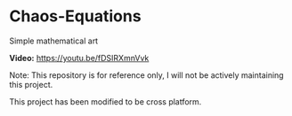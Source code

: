 # Chaos-Equations
Simple mathematical art

**Video:** https://youtu.be/fDSIRXmnVvk

Note: This repository is for reference only, I will not be actively maintaining this project.

This project has been modified to be cross platform.


